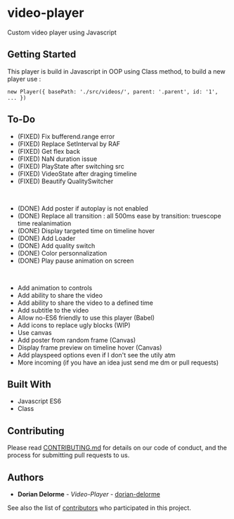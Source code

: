 # video-player

Custom video player using Javascript

## Getting Started

This player is build in Javascript in OOP using Class method, to build a new player use :

```
new Player({ basePath: './src/videos/', parent: '.parent', id: '1', ... })
```

## To-Do

* (FIXED) Fix bufferend.range error
* (FIXED) Replace SetInterval by RAF
* (FIXED) Get flex back
* (FIXED) NaN duration issue
* (FIXED) PlayState after switching src
* (FIXED) VideoState after draging timeline
* (FIXED) Beautify QualitySwitcher
<br/>

* (DONE) Add poster if autoplay is not enabled
* (DONE) Replace all transition : all 500ms ease by transition: truescope time realanimation
* (DONE) Display targeted time on timeline hover
* (DONE) Add Loader
* (DONE) Add quality switch
* (DONE) Color personnalization
* (DONE) Play pause animation on screen
<br/>

* Add animation to controls
* Add ability to share the video
* Add ability to share the video to a defined time
* Add subtitle to the video
* Allow no-ES6 friendly to use this player (Babel)
* Add icons to replace ugly blocks (WIP)
* Use canvas
* Add poster from random frame (Canvas)
* Display frame preview on timeline hover (Canvas)
* Add playspeed options even if I don't see the utily atm
* More incoming (if you have an idea just send me dm or pull requests)

## Built With

* Javascript ES6
* Class

## Contributing

Please read [CONTRIBUTING.md](https://github.com/dorian-delorme/video-player/blob/master/CONTRIBUTING.md) for details on our code of conduct, and the process for submitting pull requests to us.

## Authors

* **Dorian Delorme** - *Video-Player* - [dorian-delorme](https://github.com/dorian-delorme)

See also the list of [contributors](https://github.com/dorian-delorme/video-player/contributors) who participated in this project.